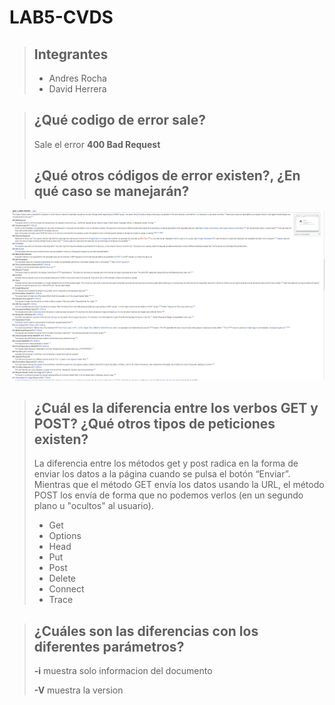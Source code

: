 # LAB5-CVDS

> ## Integrantes
> 
> - Andres Rocha
> - David Herrera 

> ## ¿Qué codigo de error sale?
>
> Sale el error **400 Bad Request**
>
> ## ¿Qué otros códigos de error existen?, ¿En qué caso se manejarán?

![](errores.PNG)

> ## ¿Cuál es la diferencia entre los verbos GET y POST? ¿Qué otros tipos de peticiones existen?
>
> La diferencia entre los métodos get y post radica en la forma de enviar los datos a la página cuando se pulsa el botón “Enviar”. Mientras que el método GET envía los datos usando la URL, el método POST los envía de forma que no podemos verlos (en un segundo plano u "ocultos" al usuario).
> - Get
> - Options
> - Head
> - Put
> - Post
> - Delete
> - Connect
> - Trace

> ## ¿Cuáles son las diferencias con los diferentes parámetros?
> 
> **-i** muestra solo informacion del documento
>
> **-V** muestra la version

 